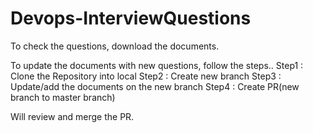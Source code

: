 # Devops-InterviewQuestions

To check the questions, download the documents.

To update the documents with new questions, follow the steps..
Step1 : Clone the Repository into local
Step2 : Create new branch
Step3 : Update/add the documents on the new branch
Step4 : Create PR(new branch to master branch)

Will review and merge the PR.
